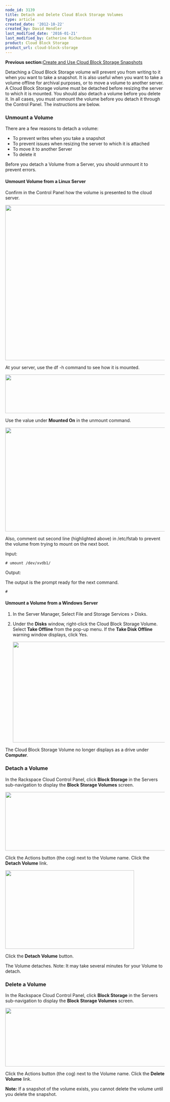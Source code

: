 ```yaml
---
node_id: 3139
title: Detach and Delete Cloud Block Storage Volumes
type: article
created_date: '2012-10-22'
created_by: David Hendler
last_modified_date: '2016-01-21'
last_modified_by: Catherine Richardson
product: Cloud Block Storage
product_url: cloud-block-storage
---
```


**Previous section:**[Create and Use Cloud Block Storage
Snapshots](/how-to/create-and-use-cloud-block-storage-snapshots)

Detaching a Cloud Block Storage volume will prevent you from writing to
it when you want to take a snapshot. It is also useful when you want to
take a volume offline for archival purposes, or to move a volume to
another server. A Cloud Block Storage volume must be detached before
resizing the server to which it is mounted. You should also detach a
volume before you delete it. In all cases, you must unmount the volume
before you detach it through the Control Panel. The instructions are
below.



### Unmount a Volume

There are a few reasons to detach a volume:

-   To prevent writes when you take a snapshot
-   To prevent issues when resizing the server to which it is attached
-   To move it to another Server
-   To delete it

Before you detach a Volume from a Server, you should unmount it to
prevent errors.

#### **Unmount Volume from a Linux Server**

Confirm in the Control Panel how the volume is presented to the cloud
server.

<img src="https://8026b2e3760e2433679c-fffceaebb8c6ee053c935e8915a3fbe7.ssl.cf2.rackcdn.com/field/image/cbs_location3_0.png" width="764" height="490" />

At your server, use the df -h command to see how it is mounted.

<img src="https://8026b2e3760e2433679c-fffceaebb8c6ee053c935e8915a3fbe7.ssl.cf2.rackcdn.com/field/image/mount_point.png" width="571" height="122" />

Use the value under **Mounted On** in the unmount command.

<img src="https://8026b2e3760e2433679c-fffceaebb8c6ee053c935e8915a3fbe7.ssl.cf2.rackcdn.com/field/image/fstab2_0.png" width="883" height="328" />

Also, comment out second line (highlighted above) in /etc/fstab to
prevent the volume from trying to mount on the next boot.

Input:

    # umount /dev/xvdb1/

Output:

The output is the prompt ready for the next command.

    #

#### **Unmount a Volume from a Windows Server**

1.  In the Server Manager, Select File and Storage Services &gt; Disks.
2.  Under the **Disks** window, right-click the Cloud Block
    Storage Volume. Select **Take Offline** from the pop-up menu. If the
    **Take Disk Offline** warning window displays, click Yes.

    <img src="https://8026b2e3760e2433679c-fffceaebb8c6ee053c935e8915a3fbe7.ssl.cf2.rackcdn.com/field/image/win_bringoffline_0.jpeg" width="644" height="318" />

The Cloud Block Storage Volume no longer displays as a drive under
**Computer**.



### Detach a Volume

In the Rackspace Cloud Control Panel, click **Block Storage** in the
Servers sub-navigation to display the **Block Storage Volumes** screen.

<img src="https://8026b2e3760e2433679c-fffceaebb8c6ee053c935e8915a3fbe7.ssl.cf2.rackcdn.com/field/image/cbs_detachvolume_0.jpeg" width="681" height="185" />

Click the Actions button (the cog) next to the Volume name. Click the
**Detach Volume** link.

<img src="https://8026b2e3760e2433679c-fffceaebb8c6ee053c935e8915a3fbe7.ssl.cf2.rackcdn.com/field/image/cbs_detachvolume2_0.jpeg" width="407" height="248" />

Click the **Detach Volume** button.

The Volume detaches.
Note: It may take several minutes for your Volume to detach.



### Delete a Volume

 In the Rackspace Cloud Control Panel, click **Block Storage** in the
Servers sub-navigation to display the **Block Storage Volumes** screen.

<img src="https://8026b2e3760e2433679c-fffceaebb8c6ee053c935e8915a3fbe7.ssl.cf2.rackcdn.com/field/image/cbs_detachvolume3.jpeg" width="681" height="185" />

Click the Actions button (the cog) next to the Volume name. Click the
**Delete Volume** link.

**Note:** If a snapshot of the volume exists, you cannot delete the
volume until you delete the snapshot.

